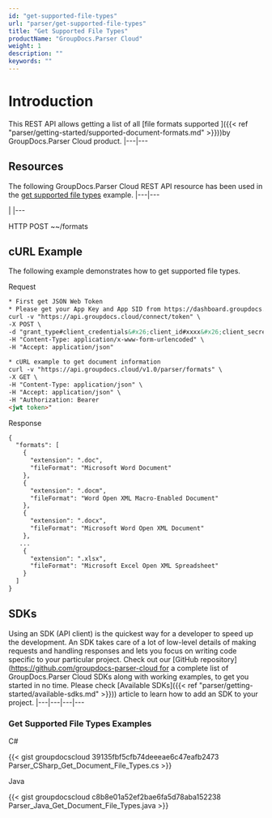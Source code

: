 ```yaml
---
id: "get-supported-file-types"
url: "parser/get-supported-file-types"
title: "Get Supported File Types"
productName: "GroupDocs.Parser Cloud"
weight: 1
description: ""
keywords: ""
---
```







# Introduction #

This REST API allows getting a list of all [file formats supported ]({{< ref "parser/getting-started/supported-document-formats.md" >}}))by GroupDocs.Parser Cloud product.
|---|---

## Resources ##

The following GroupDocs.Parser Cloud REST API resource has been used in the [get supported file types](https://apireference.groupdocs.cloud/parser/#/Info/GetSupportedFileFormats) example.
|---|---







 

|
|---




HTTP POST ~~/formats




 




## cURL Example ##

The following example demonstrates how to get supported file types.



 Request

```html 
* First get JSON Web Token
* Please get your App Key and App SID from https://dashboard.groupdocs.cloud/#/apps. Kindly place App Key in "client_secret" and App SID in "client_id" argument.
curl -v "https://api.groupdocs.cloud/connect/token" \
-X POST \
-d "grant_type#client_credentials&#x26;client_id#xxxx&#x26;client_secret#xxxx" \
-H "Content-Type: application/x-www-form-urlencoded" \
-H "Accept: application/json"
   
* cURL example to get document information
curl -v "https://api.groupdocs.cloud/v1.0/parser/formats" \
-X GET \
-H "Content-Type: application/json" \
-H "Accept: application/json" \
-H "Authorization: Bearer 
<jwt token>"


 ```


 Response

```html 
{
  "formats": [    
    {
      "extension": ".doc",
      "fileFormat": "Microsoft Word Document"
    },
    {
      "extension": ".docm",
      "fileFormat": "Word Open XML Macro-Enabled Document"
    },
    {
      "extension": ".docx",
      "fileFormat": "Microsoft Word Open XML Document"
    },
   ...
    {
      "extension": ".xlsx",
      "fileFormat": "Microsoft Excel Open XML Spreadsheet"
    }
  ]
}


 ```




## SDKs ##

Using an SDK (API client) is the quickest way for a developer to speed up the development. An SDK takes care of a lot of low-level details of making requests and handling responses and lets you focus on writing code specific to your particular project. Check out our [GitHub repository](https://github.com/groupdocs-parser-cloud for a complete list of GroupDocs.Parser Cloud SDKs along with working examples, to get you started in no time. Please check [Available SDKs]({{< ref "parser/getting-started/available-sdks.md" >}})) article to learn how to add an SDK to your project.
|---|---|---|---

### Get Supported File Types Examples ###



 C#




{{< gist groupdocscloud 39135fbf5cfb74deeeae6c47eafb2473 Parser_CSharp_Get_Document_File_Types.cs >}}





 Java




{{< gist groupdocscloud c8b8e01a52ef2bae6fa5d78aba152238 Parser_Java_Get_Document_File_Types.java >}}




